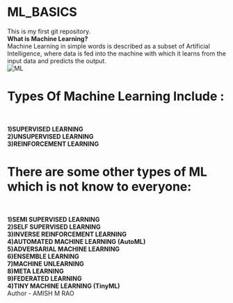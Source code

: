 # ML_BASICS #
This is my first git repository.
<br>
**What is Machine Learning?**
<br>
Machine Learning in simple words is described as a subset of Artificial Intelligence, where data is fed into the machine with which it learns from the input data and predicts the output.
<br>
![ML](https://i0.wp.com/tecknoworks.com/wp-content/uploads/2019/12/machine-learning-main-scaled.jpeg)
# Types Of Machine Learning Include : #
<br>

**1)SUPERVISED LEARNING**
<br>
**2)UNSUPERVISED LEARNING**
<br>
**3)REINFORCEMENT LEARNING**
<br>

# There are some other types of ML which is not know to everyone: #
<br>

**1)SEMI SUPERVISED LEARNING**
<br>
**2)SELF SUPERVISED LEARNING**
<br>
**3)INVERSE REINFORCEMENT LEARNING**
<br>
**4)AUTOMATED MACHINE LEARNING (AutoML)**
<br>
**5)ADVERSARIAL MACHINE LEARNING**
<br>
**6)ENSEMBLE LEARNING**
<br>
**7)MACHINE UNLEARNING**
<br>
**8)META LEARNING**
<br>
**9)FEDERATED LEARNING**
<br>
**4)TINY MACHINE LEARNING (TinyML)**
<br>
Author - AMISH M RAO
